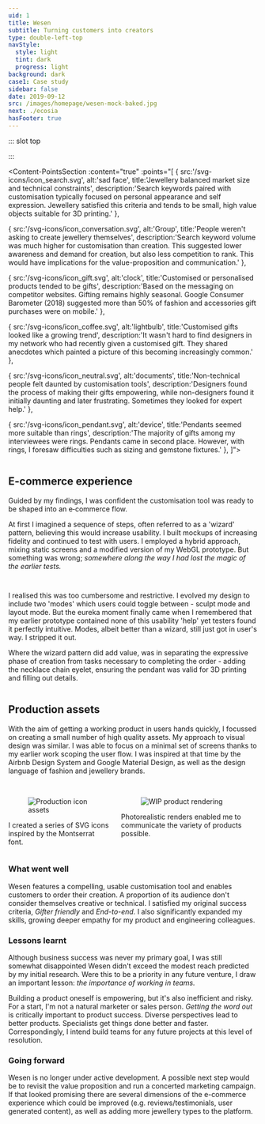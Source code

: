 ```yaml
---
uid: 1
title: Wesen
subtitle: Turning customers into creators
type: double-left-top
navStyle:
  style: light
  tint: dark
  progress: light
background: dark
case1: Case study
sidebar: false
date: 2019-09-12
src: /images/homepage/wesen-mock-baked.jpg
next: ./ecosia
hasFooter: true
---
```


::: slot top

<!-- Can customers be creators? -->
<Stage-ProjectStage :noise="true" ctaLabel="wesen.studio" ctaUrl="http://www.wesen.studio"
description="Wesen enables anyone to create a unique pendant necklace which can be manufactured on demand by a blend of modern and traditional techniques.">

  <template v-slot:visual-background>
    <figure class="full-screen">
      <Heros-ImageHero src="/images/wesen/wesen-header-2.jpg" alt="Wesen Studio examples"/>
    </figure>
  </template>

</Stage-ProjectStage>


:::

<!-- <li>Responsive web application</li>
<li>2018</li> -->

<Content-ContextSection :box="true">

<template v-slot:main>

## Context

Recent years have seen a gradual increase in awareness of product customisation and on-demand manufacturing. But to this day we can see little evidence of the promised revolution due to relatively high prices and no killer app.

In 2015 I had the chance to work at [Makielab](/projects/makielab) on customisable children’s toys. We enjoyed modest success, catching the attention of Disney who eventually bought the startup. My intention with Wesen was to leverage some lessons learnt there, in order to push the envelope of the [Mass Customisation](http://www.google.com) space.

Firstly, I wanted to explore the possibility of a lightly-constrained creation experience, able to generate infinite variations while being intuitive and fun to use. _I was convinced that suitable constraints could enhance the creativity of customers, rather than restrict it._ Secondly, to completely automate and outsource the fulfillment process.

A separate motivation was to increase my empathy for colleagues and stakeholders as a Product Designer. I wanted to re-experience every stage of digital product development from other perspectives - founder, marketer, product, developer, operations, as well as design.

<!-- a more freeform creative experience, within constraints to make it easier to pick up -->

</template>

<template v-slot:side>

**Product** Responsive web application

**Sector** Mass customisation e-commerce, 3D content creation

**Timeframe** 2018

**Team composition** Personal project

<!-- _This image shows a mixture of hand-made and procedurally generated pendants_ -->

</template>

</Content-ContextSection>




<Content-ThreeColumnSection padding="is-large">

<template v-slot:column1>

###  The challenge

Enable customers to customise a product in the web browser and purchase it. Fulfill their order automatically using outsourced manufacturing.

<!-- create or customise -->

</template>

<template v-slot:column2>

### The outcome

Wesen fulfils my original success criteria and helped me learn a great deal. The most valuable lessons I didn't expect; the importance of _getting the word out_ and _working in teams._

</template>

<template v-slot:column3>

### My role

UX Product designer
~ Full-stack JS developer

</template>

</Content-ThreeColumnSection>




<Content-MainSectionDivider aside="Section 1 of 3" title="Discovery"/>




<Content-PointsSection :content="true" :points="[
{ src:'/svg-icons/icon_search.svg', alt:'sad face', title:'Jewellery balanced market size and technical constraints', description:'Search keywords paired with customisation typically focused on personal appearance and self expression. Jewellery satisfied this criteria and tends to be small, high value objects suitable for 3D printing.' },

{ src:'/svg-icons/icon_conversation.svg', alt:'Group', title:'People weren\'t asking to create jewellery themselves', description:'Search keyword volume was much higher for customisation than creation. This suggested lower awareness and demand for creation, but also less competition to rank. This would have implications for the value-proposition and communication.' },

{ src:'/svg-icons/icon_gift.svg', alt:'clock', title:'Customised or personalised products tended to be gifts', description:'Based on the messaging on competitor websites. Gifting remains highly seasonal. Google Consumer Barometer (2018) suggested more than 50% of fashion and accessories gift purchases were on mobile.' },

{ src:'/svg-icons/icon_coffee.svg', alt:'lightbulb', title:'Customised gifts looked like a growing trend', description:'It wasn\'t hard to find designers in my network who had recently given a customised gift. They shared anecdotes which painted a picture of this becoming increasingly common.' },

{ src:'/svg-icons/icon_neutral.svg', alt:'documents', title:'Non-technical people felt daunted by customisation tools', description:'Designers found the process of making their gifts empowering, while non-designers found it initially daunting and later frustrating. Sometimes they looked for expert help.' },

{ src:'/svg-icons/icon_pendant.svg', alt:'device', title:'Pendants seemed more suitable than rings', description:'The majority of gifts among my interviewees were rings. Pendants came in second place. However, with rings, I foresaw difficulties such as sizing and gemstone fixtures.' },
]">

<template v-slot:content>

## Research

<p class="subtitle">
  I informally interviewed four designers and one non&#8209;designer, each who had recently designed or commissioned bespoke jewellery.
</p>

At the outset, I wasn’t set on any particular product category. My approach was to broadly investigate the mass customisation market and make a choice based on estimated product-market fit. I used digital marketing techniques to gauge the market potential and understand what language and search terms potential customers might use. I followed up with qualitative interviews.

</template>

</Content-PointsSection>




<Content-ThreeColumnSection :content="true" columnOffset="three-offset">

<template v-slot:content>

## User profiles

The next step was to clearly define and build empathy for potential customers. Qualitative interviews suggested a primary persona _Gifters_ and a secondary persona _Enthusiasts._ In some cases customers could be both. Enthusiasts are typically a smaller segment, so I decided to focus on gifters. I reasoned that a flow optimised for gifters was unlikely to deter enthusiasts.

</template>

<template v-slot:column1>

####  Gifter

---

*Buyer persona*

When I need to give an important gift, I want to design it myself so I can be sure it will make the recipient happy.

<br>

_“I’m looking for something which will show them how much I care”_
~ _“I want to give something unique, which they couldn’t get anywhere else”_
~ _“It takes ages to find the perfect gift”_
~ _“A gift should be personal, something which reminds them of me”_
~ _“I want to feel confident giving the gift”_



</template>

<template v-slot:column2>

#### Enthusiast

---

*Buyer persona*

When new and unusual products become available, I want to try them out so I'm on the cutting edge.

<br>

_“People expect me to find the next trend”_
~ _“I like to experiment with new technologies”_
~ _“I have a personal style and I carefully curate what I wear”_
~ _“I want to wear jewellery no-one else has seen before”_

</template>

<template v-slot:column3>

<div class="columns is-gapless">
  <div class="column is-three-quarters">
    <figure class="image is-9by16">
      <img class="lazyload" data-src="/images/wesen/journey_characters2.jpg" alt="Cartoon of enthusiasts and gifters">
    </figure>
  </div>
</div>

</template>

</Content-ThreeColumnSection>





<Content-ThreeColumnSection padding="is-large" :content="true" columnOffset="three-offset">

<template v-slot:content>

## Scope and objectives

The results of my research posed two main user experience challenges:

- How to communicate the value of lightly-constrained product creation to an audience that currently isn't asking for it?
- How to address the anxiety of non-technical users approaching a customisation interface?

Addressing these became the first pillar of my design activity. The second was to reach a level of product resolution where real customers could make actual orders - I refered to this as _End-to-end._ To facilitate achieving this within a reasonable timeframe I paired back the typical components of an e-commerce flow, leaving behind only the critical elements necessary to win my first customers.

</template>

<template v-slot:column1>

####  Gifter friendly

---

Build confidence with an e-commerce store that explains the value proposition and allows shoppers to browse pre-designed products. Make it possible for these to be selected as the foundation for further customisation or bought immediately.

Address anxiety and empower non-designers with an intuitive interface that doesn’t require a tutorial and can be learnt within 5 seconds. Enable customers to express themselves meaningfully without requiring a high level of skill or design experience. Minimise the number of controls and progressively disclose supporting features.

</template>

<template v-slot:column2>

#### End-to-end

---

Make it possible for customers to buy the pendant they create and ensure automated fulfillment of their order.

Save the customer's design and order data, allowing them to return to it and make modifications or repeat orders.

Establish a line of communication for customers to enquire about their order and report any problems.

Minimise technical and operational overhead by relying on third-party cloud services where possible. Outsource complex systems like payments and accounts.

</template>

<template v-slot:column3>

<figure class="image is-2by1">
  <img class="lazyload medium-zoom" data-src="/images/wesen/draft-journey-mvp.png" alt="Flowchart of user journey">
</figure>
<figcaption>

This simplified journey map indicates features to be outsourced or removed for the pilot - marked by the red dashed line.

</figcaption>

</template>

</Content-ThreeColumnSection>




<Content-ImageFrames-FullImageSection url="/images/wesen/wesen-montage-1.jpg" alt="Montage of further discovery process"/>




<Content-ImageFrames-SquareImagesRow :content="true" :images="[
{ url:'https://player.vimeo.com/video/293190700', alt:'Blender prototype video', caption:'Square image caption 1', slot:'slot1', iframe:true },
{ url:'https://player.vimeo.com/video/293190664', alt:'Interactive webGL prototype', caption:'Square image caption 2', slot:'slot2', iframe:true },
{ url:'/images/wesen/webgl-feasibility.jpg', alt:'Metal shader exploration', caption:'Square image caption 3', slot:'slot3', iframe:false },
]">

<template slot="content">

## Low-fi Prototyping

<p class="subtitle">
With my background in Industrial Design, I was already familiar with 3D modelling software. I assembled a list of promising tools, extending it with input from designers in my network.
</p>

My approach was to re-imagine a tool with simplified interaction or reduced capability and then combine several such tools to see if interesting synergies emerged. To formalise my thinking, I rated these ideas by _Expressiveness_ and (ease of) _Implementation_. During this process I started to think of myself as 'unshackling' expressive modelling tools from their specialist software confines.

</template>

<template slot="slot1">

#### Blender basic interactive

I chose to proceed with an idea combining _Radial array_ and _Control geometry._ I found it personally fun to use - often producing pleasing and unexpected outcomes.

Blender had proven a useful platform for experimentation. But I wasn't able to use it for value or usability testing because my subjects weren't fluent in the Blender interface.

</template>

<template slot="slot2">

#### WebGL basic interactive

To overcome this limitation, I quickly built a basic yet functional prototype in WebGL. I also took the opportunity to explore various JS libraries before committing in production.

It was gratifying to see testers immediately move the control points. I observed an attitude of curiosity, even among testers I expected to be daunted by customisation interfaces.

</template>

<template slot="slot3">

#### WebGL feasibility

A growing concern was that customers could feel disconnected from the product they would eventually buy.

To mitigate this risk, I prioritised reaching a high level of graphical realism. Matcap shaders offered a solution which also met performance requirements.

</template>

</Content-ImageFrames-SquareImagesRow>




<Content-MainAsideSection padding="is-large" :content="true" :aside="true" columnOffset="table-offset">

<template slot="content">

## Lessons from user testing

Before moving into high-fidelity design and development, I performed further usability testing on the proposed direction to validate design decisions, identify challenges, and iterate based on real user feedback.

</template>

<template>

**Observation** | **Remedy** |
--- | --- |
_“I wish I could go back to the way I had it before”_ | I implemented an undo feature and reorganised the interface to accommodate its button |
_“I have no idea what size it is”_ | I added a scale grid I and an introductory animation sequence, showing the pendant and chain in context |
_“These messages just get in my way”_ Error messages (further discussion below) broke the creative flow and led to a frustrating experience | Now the user only encounters error messages once they enter the eyelet mode for the first time, thereby signalling a desire to finish the pendant and checkout. I also made error messages dismissable until the next user action |
_“The first thing I wanted to do was push all the sliders to maximum”_ In some cases testers created the largest possible pendant | This signalled the need for another error condition - where the pendant design is unreasonably large - both too heavy to wear and very expensive. I also tried shrinking the design area but this felt constricting |
{.table .is-fullwidth}

</template>

<template slot="aside">

<div class="columns is-gapless">
  <div class="column is-two-thirds">
    <figure class="image is-square">
      <img class="lazyload" data-src="/images/wesen/in-use.jpg" alt="webGL prototype in use">
    </figure>
  </div>
</div>

</template>

</Content-MainAsideSection>




<Content-ImageFrames-FullImageSection url="/images/wesen/wesen-montage-2.jpg" alt="Montage of design iteration"/>


<Content-FreeSection>

<div class="columns">
<div class="column is-two-thirds">

## E-commerce experience

<p class="subtitle">
  Guided by my findings, I was confident the customisation tool was ready to be shaped into an e&#8209;commerce flow.
</p>

At first I imagined a sequence of steps, often referred to as a 'wizard' pattern, believing this would increase usability. I built mockups of increasing fidelity and continued to test with users. I employed a hybrid approach, mixing static screens and a modified version of my WebGL prototype. But something was wrong; _somewhere along the way I had lost the magic of the earlier tests._

</div>
</div>

<Content-FlowInline :steps="[
  'Sculpt segments',
  'Layout segments',
  'Choose material',
  'Place the eyelet',
  'Details',
  'Checkout'
]"/>

<div class="columns">
<div class="column is-two-thirds">

I realised this was too cumbersome and restrictive. I evolved my design to include two 'modes' which users could toggle between - sculpt mode and layout mode. But the eureka moment finally came when I remembered that my earlier prototype contained none of this usability 'help' yet testers found it perfectly intuitive. Modes, albeit better than a wizard, still just got in user's way. I stripped it out.

Where the wizard pattern did add value, was in separating the expressive phase of creation from tasks necessary to completing the order - adding the necklace chain eyelet, ensuring the pendant was valid for 3D printing and filling out details.

</div>
</div>

</Content-FreeSection>

<Content-ImageFrames-MainImageSection padding="is-medium-large" imageClass="is-2by1" url="/images/wesen/messages.png" alt="Message window which informs users of geometry problems and offers help" :aside="true" :content="true">

<template v-slot:content>

## Input validation for 3D geometry

Offering users expressive tools introduced a challenging problem - how to ensure they create valid geometry for manufacture by 3D printing? Through user testing I identified four common error cases:

1. The radial segments do not connect, so that the necklace is not a single volume
2. The eyelet does not connect to the pendant
3. The pendant blocks the eyelet so that the chain would not fit
4. The pendant is extremely large

I developed a system to detect these problems and display error notifications. Although I was aware of additional hard-to-detect problems such as non-manifold or thin geometry, since they rarely occurred, I chose not to address them in the MVP. Rather, I planned to manually fix these models for customers.

<!-- An important lesson from user testing was not to show these notifications until the user signals a desire to advance in the purchase flow. Otherwise, they completely counteracted my efforts to reassure non-technical users. Error notifications start once they become useful; when the user adds an eyelet for the necklace chain. -->

</template>

<template v-slot:aside>

<div class="box">

The notification window begins by offering tips and later, when appropriate, reports geometry errors.

</div>

</template>

</Content-ImageFrames-MainImageSection>




<Content-MainSectionDivider aside="Section 2 of 3" title="Delivery"/>




<Content-TextSection columnOffset="title-offset">

## Production assets

With the aim of getting a working product in users hands quickly, I focussed on creating a small number of high quality assets. My approach to visual design was similar. I was able to focus on a minimal set of screens thanks to my earlier work scoping the user flow. I was inspired at that time by the Airbnb Design System and Google Material Design, as well as the design language of fashion and jewellery brands.

<br>

<div class="columns is-variable is-6">
<div class="column">
<figure class="image is-square">
<img class="lazyload" data-src="/images/wesen/Iconography-square.png" alt="Production icon assets">
</figure>
<figcaption>

I created a series of SVG icons inspired by the Montserrat font.

</figcaption>
</div>

<div class="column">
<figure class="image is-square">
<img class="lazyload" data-src="/images/wesen/product-rendering.jpg" alt="WIP product rendering">
</figure>
<figcaption>

Photorealistic renders enabled me to communicate the variety of products possible.

</figcaption>
</div>


</div>


<template slot="aside">

<figure class="image is-16by9 transparent-image wesen-combined">
<img class="lazyload" data-src="/images/wesen/combined_wesen.png" alt="Production UI">
</figure>

<style lang="sass">

  @media screen and (min-width: 768px)
    .wesen-combined
      transform-origin: top left
      transform: scale(2.8)

</style>

</template>

</Content-TextSection>




<Content-MainAsideSection :content="true" :aside="true" columnOffset="table-offset">

<template v-slot:content>

## Development

Speed of development was my main criteria when investigating technologies to power the e&#8209;commerce component of the experience. I wanted to avoid building common solutions like order management and payments. This led me to consider off-the-shelf products like Shopify and Magento.

I learnt that [Shapeways](/#) (leading online 3D printing platform) offered an API with the capability to upload models directly to a private store hosted on their e-commerce platform. In this way, I could completely outsource checkout, payment and fulfilment.

The question was then what steps I would take to enhance users' checkout experience, if any. I was already building 3D-print-ready  geometry on the Wesen backend and saving records in a database. Connecting customers to this record would avoid foreseeable customer service challenges and emailing this information would avoid the need for user accounts. I added email capability using Sendgrid. Customers receive an email with a link to their saved pendant design and a link to their Shapeways product page. They can respond to the email with questions.

<!-- who save their pendant receive an email with a link to their saved

Users could retrieve their data and render it in the Wesen frontend using their model UID. I decided to smooth this experience by adding an email component. Upon saving a model, the user receives

It became clear that I required a Node.js server to build pendant models for 3D printing.

My main criteria was to setup the necessary e-commerce components to enable orders as quickly as possible. I explored off-the-shelf e-commerce systems like Shopify, Magento and WooCommerce but ... Needed to be even more paired back - no order management, sensitive user data or payments. Shapeways order API could offer this. The Heroku Node.js ecosystem proved remarkably suitable for this use-case.

In specifying production tools and technologies I re-referenced my project goals and drew on past experience: “Ensure that operations can be automated and that manufacture can be fulfilled by a single service (such as Shapeways) with minimal or no post processing” “Minimise the technical overhead of storing personal and payment details by using third-party services” I chose to upgrade and extend the prototype toolchain for production: Customer service email, database to retain created models and orders, considering payment services etc. -->

</template>

<template>

**Experience** | **Solution** |
--- | --- |
Unity or Unreal are the de facto realtime 3D frameworks but they tend to increase the complexity of a web frontend build chain | Three.js is less fully-featured but perfectly serviceable for a simple 3D interface |
Different 3D frameworks powering frontend and backend processing can lead to duplicated work and discrepancies between what the user sees and what is actually manufactured | Three.js can run the same code in the browser and on a Node.js server |
Hosting websites and backend processes on physical infrastructure requires constant maintenance | Node.js / Express server on cloud infrastructure (Heroku) |
In-house payment and order management systems are a considerable technical commitment | Outsource payment and order management to Shapeways (already the fulfillment partner). Conduct all CS and CRM through email. |
{.table .is-fullwidth}

</template>


<template v-slot:aside>

<div class="box content">

**WebGL framework**
Three.js

**Backend**
Harp.js (prototype) to Node.js / Express / MongoDB

**UI framework**
Guify (prototype) to Angular 2+ (Typescript)

**CSS framework**
Bulma

**Email**
Sendgrid

**Fulfillment**
Shapeways order API

</div>

</template>

</Content-MainAsideSection>


<Content-ImageFrames-MainImageSection padding="is-medium-large" url="/images/wesen/system-diagram.png" alt="System diagram of Wesen app" imageClass="is-5by4" :aside="false" :content="false" caption="The Wesen system diagram, detailing user touchpoints and client/server/third-party API interactions."/>





<Content-MainSectionDivider aside="Section 3 of 3" title="Evaluation"/>



<Content-TextSection columnOffset="title-small-offset">

<!-- <p class="subtitle">
  Wesen is live. You can customise and order your pendant necklace right now.
</p> -->

<!-- As suggested by my initial market research, Wesen proved to be a relatively low reach product, delighting a small niche. I was please to discover that a proportion of its audience didn't consider themselves creative or technical. -->

### What went well

Wesen features a compelling, usable customisation tool and enables customers to order their creation. A proportion of its audience don't consider themselves creative or technical. I satisfied my original success criteria, _Gifter friendly_ and _End-to-end._ I also significantly expanded my skills, growing deeper empathy for my product and engineering colleagues.

### Lessons learnt

Although business success was never my primary goal, I was still somewhat disappointed Wesen didn't exceed the modest reach predicted by my initial research. Were this to be a priority in any future venture, I draw an important lesson: _the importance of working in teams._

Building a product oneself is empowering, but it's also inefficient and risky. For a start, I'm not a natural marketer or sales person. _Getting the word out_ is critically important to product success. Diverse perspectives lead to better products. Specialists get things done better and faster. Correspondingly, I intend build teams for any future projects at this level of resolution.

### Going forward

Wesen is no longer under active development. A possible next step would be to revisit the value proposition and run a concerted marketing campaign. If that looked promising there are several dimensions of the e-commerce experience which could be improved (e.g. reviews/testimonials, user generated content), as well as adding more jewellery types to the platform.


<!--

Specialists get things done better and faster.

Perhaps by then other Mass Customisation products will have raised public awareness.
-->

<!-- Wesen dispelled my lingering false-faith in "if you build it, they will come". -->

<!-- Going forward I aim to collaborate with people who have complimentary skills and compensate for my blind spots.

At some point, I will revisit how I communicate the value proposition and put some money behind a marketing push.

Correspondingly, I intend to form a multidisciplinary team for any future ventures or side projects.

It's certainly a romantic idea to design and build a product oneself, but in practice it's an inefficient and risky process.

For most people Mass Customisation remains a futuristic idea. Although I never believed Wesen would change this, I was still somewhat disappointed it didn't achieve significant circulation or sales. Perhaps this was due to timing or the immensely poor odds facing new ventures (90% of startups fail) but I nonetheless draw an important lessons from this outcome: the importance of _working in teams._

The final lesson from Wesen was the importance of team. It's certainly a romantic idea to design and build a product oneself, but in practice it's an inefficient process. Teams bring complimentary skills and perspectives (as mentioned earlier) and specialists get things done faster. As well as appreciating my team all the more in my everyday work, I intend to build teams for any future side projects. -->

<!-- Money making engine metaphore - marketing money goes in, revenue comes out - is it better than a bank or some other investment? -->

<!-- Perhaps even an interesting side note in the broader story of Mass Customisation. -->

<!-- Second, I've learnt to test _Product-market fit_ without building anything if possible - not even building MVPs. It's an inconvenient truth that 90% of startups fail. It's far better to fail fast, without making significant investments. -->

<!-- Were I to return to it, I would focus on one of the first challenges I identified, which was never satisfactorily overcome - that of communicating the value proposition. -->

<template slot="aside">

<div class="columns is-gapless">
  <div class="column is-three-quarters">
    <Content-ModalWrapper type="link" url="http://www.wesen.studio" label="wesen.studio">
      <figure class="image is-square">
        <img class="lazyload" data-src="/images/wesen/evaluation.jpg" alt="Pendant worn by a customer">
      </figure>
    </Content-ModalWrapper>
  </div>
</div>

<!-- <figcaption>

_Due to COVID-19 only plastic materials are currently available._

</figcaption> -->

</template>


</Content-TextSection>



<Content-MetricsSection padding="is-medium-large" :metrics="[
{ metric:'2.7s', description:'Avg. load time for the realtime 3D customisation experience' },
{ metric:'$14', description:'Starting price for a unique pendant in plastic' },
{ metric:'∞', description:'Unlimited variety' },
]"/>
